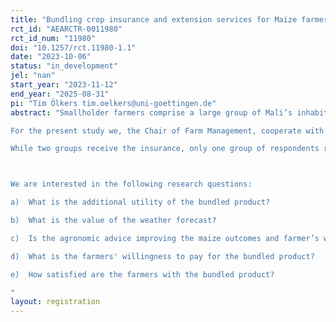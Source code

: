 ```yaml
---
title: "Bundling crop insurance and extension services for Maize farmers in Mali"
rct_id: "AEARCTR-0011980"
rct_id_num: "11980"
doi: "10.1257/rct.11980-1.1"
date: "2023-10-06"
status: "in_development"
jel: "nan"
start_year: "2023-11-12"
end_year: "2025-08-31"
pi: "Tim Ölkers tim.oelkers@uni-goettingen.de"
abstract: "Smallholder farmers comprise a large group of Mali’s inhabitants and also economically play an important role. However, despite the great amount of natural resources, experts all over the world coincide in the perception that a large portion of the countries’ agricultural potential remains untapped. Mali is severely affected by the climate crisis. Therefore, it is of importance and of interest to understand and develop tools that may reduce the negative effects related to the climate crisis for the region in Western Africa. 
For the present study we, the Chair of Farm Management, cooperate with OKO Mali SarL, in the following referred to as OKO and WeatherImpact. OKO distributes weather index-based insurance policies for cereal farmers against drought or flooding. Their insurance products are tailored towards the needs of specific crops. We focus on maize insurance. The insurance pays out based on an index that is mainly linked to precipitation levels. It further considers different stages of the crop cycle by defining different strike levels for the germination period, growth period and maturation phase. If the accumulated precipitation in one phase is lower than the strike level, farmers are likely to suffer yield losses. The exit level is the accumulated precipitation level below which the indemnity is exactly the insured value. WeatherImpact provides the weather forecast which are send via SMS to the participants of our study.
While two groups receive the insurance, only one group of respondents received the insurance with additional weather information and agronomic advice. According to a predefined schedule, farmers in the treatment group receive two to three text messages per week. The text messages either contain weather information or agronomic advice. There are 23 different messages with basic agronomic advice including five messages with information on pre-planting activities and four on post-harvest management. The message also suggests to contact the local extension officer for more detailed information if the text message contained specific key words. The agronomic advice is based on practices commonly known from conservation agriculture. We plan a Randomized Control Trial (RCT). Hence, all participants have to be interviewed twice. One time in November 2023 and a second time one year later (November 2024) to estimate the effect of the bundled product. Additional we sample one control group, consisting out of Malian maize Farmers who did no buy the insurance product. They survey will target 1000 to 1200 customers.

We are interested in the following research questions:
a)	What is the additional utility of the bundled product?
b)	What is the value of the weather forecast?
c)	Is the agronomic advice improving the maize outcomes and farmer’s wellbeing?
d)	What is the farmers' willingness to pay for the bundled product?
e)	How satisfied are the farmers with the bundled product?
"
layout: registration
---
```


